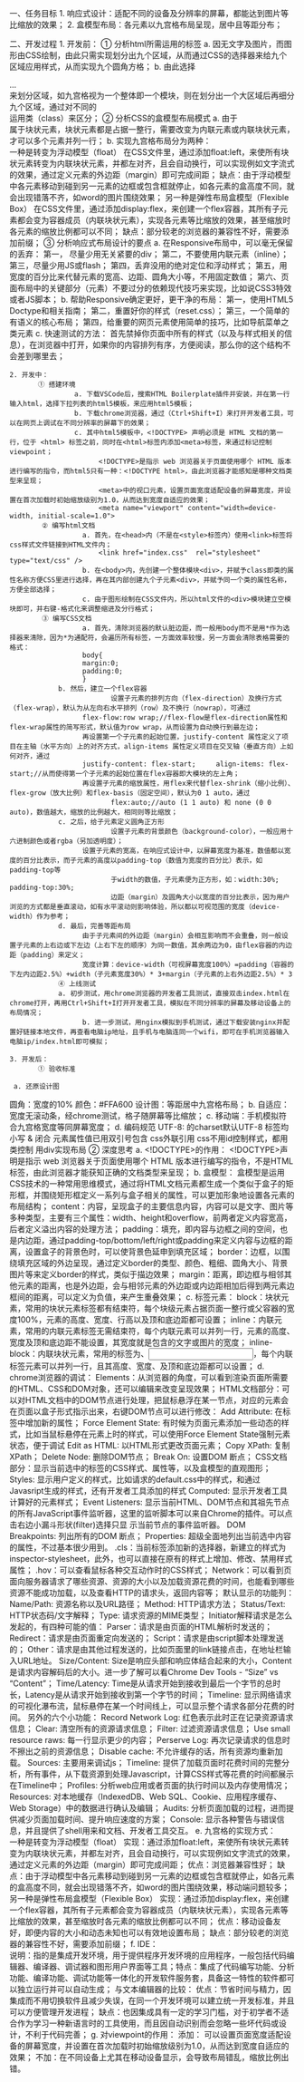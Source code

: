 
一、任务目标
          1. 响应式设计：适配不同的设备及分辨率的屏幕，都能达到图片等比缩放的效果；
          2. 盒模型布局：各元素以九宫格布局呈现，居中且等距分布；

二、开发过程
    1. 开发前：
           ① 分析html所需运用的标签
               a. 因无文字及图片，而图形由CSS绘制，由此只需实现划分出九个区域，从而通过CSS的选择器来给九个区域应用样式，从而实现九个圆角方格；
               b. 由此选择<div>...</div>来划分区域，如九宫格视为一个整体即一个模块，则在划分出一个大区域后再细分九个区域，通过对不同的<div>运用类（class）来区分；
             ② 分析CSS的盒模型布局模式
                  a. 由于<div>属于块状元素，块状元素都是占据一整行，需要改变为内联元素或内联块状元素，才可以多个元素并列一行；
                  b. 实现九宫格布局分为两种：                   
                          一种是转变为浮动模型（float）
                          在CSS文件里，通过添加float:left，来使所有块状元素转变为内联块状元素，并都左对齐，且会自动换行，可以实现例如文字流式的效果，通过定义元素的外边距（margin）即可完成间距；
                          缺点：由于浮动模型中各元素移动到碰到另一元素的边框或包含框就停止，如各元素的盒高度不同，就会出现错落不齐，如word的图片围绕效果；
                          另一种是弹性布局盒模型（Flexible Box）
                          在CSS文件里，通过添加display:flex，来创建一个flex容器，其所有子元素都会变为容器成员（内联块状元素），实现各元素等比缩放的效果，甚至缩放时各元素的缩放比例都可以不同；
                          缺点：部分较老的浏览器的兼容性不好，需要添加前缀；
             ③ 分析响应式布局设计的要点
                   a. 在Responsive布局中，可以毫无保留的丢弃：
              第一， 尽量少用无关紧要的div；
              第二，不要使用内联元素（inline）；
              第三，尽量少用JS或flash；
              第四，丢弃没用的绝对定位和浮动样式；
              第五，用宽度的百分比来代替元素的宽高、边距、圆角大小等，不用固定数值；
              第六、页面布局中的关键部分（元素）不要过分的依赖现代技巧来实现，比如说CSS3特效或者JS脚本；
      b. 帮助Responsive确定更好，更干净的布局：
               第一，使用HTML5 Doctype和相关指南；
               第二，重置好你的样式（reset.css）；
               第三，一个简单的有语义的核心布局；
               第四，给重要的网页元素使用简单的技巧，比如导航菜单之类元素
     c. 快速测试的方法：
              首先禁掉你页面中所有的样式（以及与样式相关的信息），在浏览器中打开，如果你的内容排列有序，方便阅读，那么你的这个结构不会差到哪里去；

    2. 开发中：
           ① 搭建环境
                    a. 下载VSCode后，搜索HTML Boilerplate插件并安装，并在第一行输入html，选择下拉列表的html5模板，来应用html5模板；
                    b. 下载chrome浏览器，通过（Ctrl+Shift+I）来打开开发者工具，可以在网页上调试在不同分辨率的屏幕下的效果；
                    c. 其中html5模板中，<!DOCTYPE> 声明必须是 HTML 文档的第一行，位于 <html> 标签之前，同时在<html>标签内添加<meta>标签，来通过标记控制viewpoint；
                          <!DOCTYPE>是指示 web 浏览器关于页面使用哪个 HTML 版本进行编写的指令，而html5只有一种：<!DOCTYPE html>，由此浏览器才能感知是哪种文档类型来呈现；
                          <meta>中的视口元素，设置页面宽度适配设备的屏幕宽度，并设置在首次加载时初始缩放级别为1.0，从而达到宽度自适应的效果；
                          <meta name="viewport" content="width=device-width, initial-scale=1.0">
            ② 编写html文档
                      a. 首先，在<head>内（不是在<style>标签内）使用<link>标签将css样式文件链接到HTML文件内；
                          <link href="index.css"  rel="stylesheet"  type="text/css" />
                      b. 在<body>内，先创建一个整体模块<div>，并赋予class即类的属性名称方便CSS里进行选择，再在其内部创建九个子元素<div>，并赋予同一个类的属性名称，方便全部选择；
                      c. 由于图形绘制在CSS文件内，所以html文件的<div>模块建立空模块即可，并右键-格式化来调整缩进及分行格式；
            ③ 编写CSS文档
                      a. 首先，清除浏览器的默认脏边距，而一般用body而不是用*作为选择器来清除，因为*为通配符，会遍历所有标签，一方面效率较慢，另一方面会清除表格需要的格式：
                      body{
                      margin:0;
                      padding:0;
                      }
                b. 然后，建立一个flex容器
                             设置子元素的排列方向（flex-direction）及换行方式（flex-wrap），默认为从左向右水平排列（row）及不换行（nowrap），可通过
                      flex-flow:row wrap;//flex-flow是flex-direction属性和flex-wrap属性的简写形式，默认值为row wrap，从而设置为自动换行到最左边；
                      再设置第一个子元素的起始位置，justify-content 属性定义了项目在主轴（水平方向）上的对齐方式，align-items 属性定义项目在交叉轴（垂直方向）上如何对齐，通过
                      justify-content: flex-start;     align-items: flex-start;//从而使得第一个子元素的起始位置在flex容器即大模块的左上角；
                      再设置子元素的缩放属性，用flex来代替flex-shrink（缩小比例）、flex-grow（放大比例）和flex-basis（固定空间），默认为0 1 auto，通过
                             flex:auto;//auto (1 1 auto) 和 none (0 0 auto)，数值越大，缩放的比例越大，相同则等比缩放；
                c. 之后，给子元素定义圆角正方形
                             设置子元素的背景颜色（background-color），一般应用十六进制颜色或者rgba（另加透明度）；
                      设置子元素的宽高，在响应式设计中，以屏幕宽度为基准，数值都以宽度的百分比表示，而子元素的高度以padding-top（数值为宽度的百分比）表示，如padding-top等
                             于width的数值，子元素便为正方形，如：width:30%;    padding-top:30%;
                             边距（margin）及圆角大小以宽度的百分比表示，因为用户浏览的方式都是垂直滚动，如有水平滚动则影响体验，所以都以可视范围的宽度（device-width）作为参考；
                d. 最后，完善等距布局
                      由于子元素间的外边距（margin）会相互影响而不会重叠，则一般设置子元素的上右边或下左边（上右下左的顺序）为同一数值，其余两边为0，由flex容器的内边距（padding）来定义；
                      宽度计算：device-width（可视屏幕宽度100%）=padding（容器的下左内边距2.5%）+width（子元素宽度30%）* 3+margin（子元素的上右外边距2.5%）* 3
                ④ 上线测试
                a. 初步测试，用chrome浏览器的开发者工具测试，直接双击index.html在chrome打开，再用Ctrl+Shift+I打开开发者工具，模拟在不同分辨率的屏幕及移动设备上的布局情况；
                      b. 进一步测试，用nginx模拟到手机测试，通过下载安装nginx并配置好链接本地文件，再查看电脑ip地址，且手机与电脑连同一个wifi，即可在手机浏览器输入电脑ip/index.html即可模拟；

    3. 开发后：
           ① 验收标准

     a. 还原设计图
 圆角：宽度的10%
 颜色：#FFA600
 设计图：等距居中九宫格布局；
      b. 自适应：宽度无滚动条，经chrome测试，格子随屏幕等比缩放；
      c. 移动端：手机模拟符合九宫格宽度等同屏幕宽度；
      d. 编码规范
UTF-8: <meta>的charset默认UTF-8
标签均小写 & 闭合
元素属性值已用双引号包含
css外联引用
css不用id控制样式，都用类控制
用div实现布局
           ② 深度思考
                 a. <!DOCTYPE>的作用：
                      <!DOCTYPE>声明是指示 web 浏览器关于页面使用哪个 HTML 版本进行编写的指令，不是HTML标签，由此浏览器才能获知正确的文档类型来呈现；
                 b. 盒模型：
                       盒模型是运用CSS技术的一种常用思维模式，通过将HTML文档元素都生成一个类似于盒子的矩形框，并围绕矩形框定义一系列与盒子相关的属性，可以更加形象地设置各元素的布局结构；
                               content：内容，呈现盒子的主要信息内容，内容可以是文字、图片等多种类型，主要有三个属性：width、height和overflow，前两者定义内容宽高，后者定义溢出内容的处理方法；
                               padding：填充，即内容与边框之间的空间，也是内边距，通过padding-top/bottom/left/right或padding来定义内容与边框的距离，设置盒子的背景色时，可以使背景色延申到填充区域；
                               border：边框，以围绕填充区域的外边呈现，通过定义border的类型、颜色、粗细、圆角大小、背景图片等来定义border的样式，类似于描边效果；
                               margin：距离，即边框与相邻其他元素的距离，也是外边距，会与相邻元素的外边距或内边距相加后得到两元素边框间的距离，可以定义为负值，来产生重叠效果；
                 c. 标签元素：
                               block：块状元素，常用的块状元素标签都有结束符，每个块级元素占据页面一整行或父容器的宽度100%，元素的高度、宽度、行高以及顶和底边距都可设置；
                               inline：内联元素，常用的内联元素标签无需结束符，每个内联元素可以并列一行，元素的高度、宽度及顶和底边距不能设置，其宽度就是包含的文字或图片的宽度；
                               inline-block：内联块状元素，常用的标签为<img>、<input>，每个内联标签元素可以并列一行，且其高度、宽度、及顶和底边距都可以设置；
                d. chrome浏览器的调试：
                               Elements：从浏览器的角度，可以看到渲染页面所需要的HTML、CSS和DOM对象，还可以编辑来改变呈现效果；
                                          HTML文档部分：可以对HTML文档中的DOM节点进行处理，把鼠标悬浮在某一节点，对应的元素会在页面以盒子形式指示出来，右键DOM节点可以进行修改：
                                                     Add Attribute: 在标签中增加新的属性；
                                                     Force Element State: 有时候为页面元素添加一些动态的样式，比如当鼠标悬停在元素上时的样式，可以使用Force Element State强制元素状态，便于调试
                                       Edit as HTML: 以HTML形式更改页面元素；
                                                    Copy XPath: 复制XPath；
                                                    Delete Node: 删除DOM节点；
                                                    Break On: 设置DOM 断点；
                                          CSS文档部分：显示当前选中的标签的CSS样式、属性等，以及盒模型的直观图形；
                                        Styles: 显示用户定义的样式，比如请求的default.css中的样式，和通过Javasript生成的样式，还有开发者工具添加的样式
                                                     Computed: 显示开发者工具计算好的元素样式；
                                                     Event Listeners: 显示当前HTML、DOM节点和其祖先节点的所有JavaScript事件监听器，这里的监听脚本可以来自Chrome的插件。可以点击右边小漏斗形状(filter)选择只显
                                                     示当前节点的事件监听器。
                                                     DOM Breakpoints: 列出所有的DOM 断点；
                                                     Properties: 超级全面地列出当前选中内容的属性，不过基本很少用到。
                                                .cls：当前标签添加新的选择器，新建立的样式为inspector-stylesheet，此外，也可以直接在原有的样式上增加、修改、禁用样式属性；
                                                .hov：可以查看鼠标各种交互动作时的CSS样式；
                              Network：可以看到页面向服务器请求了哪些资源、资源的大小以及加载资源花费的时间，也能看到哪些资源不能成功加载，以及查看HTTP的请求头，返回内容等；
                                          默认显示的功能列：
                                       Name/Path: 资源名称以及URL路径；
                                               Method: HTTP请求方法；
                                       Status/Text: HTTP状态码/文字解释；
                                               Type: 请求资源的MIME类型；
                                                Initiator解释请求是怎么发起的，有四种可能的值：
                                                            Parser：请求是由页面的HTML解析时发送的；
                                                  Redirect：请求是由页面重定向发送的；
                                                  Script：请求是由script脚本处理发送的；
                                                            Other：请求是由其他过程发送的，比如页面里的link链接点击，在地址栏输入URL地址。
                                               Size/Content: Size是响应头部和响应体结合起来的大小，Content是请求内容解码后的大小。进一步了解可以看Chrome Dev Tools - “Size” vs “Content”；
                                       Time/Latency: Time是从请求开始到接收到最后一个字节的总时长，Latency是从请求开始到接收到第一个字节的时间；
                                       Timeline: 显示网络请求的可视化瀑布流，鼠标悬停在某一个时间线上，可以显示整个请求各部分花费的时间。
                                          另外的六个小功能：
                                     Record Network Log: 红色表示此时正在记录资源请求信息；
                                            Clear: 清空所有的资源请求信息；
                                            Filter: 过滤资源请求信息；
                                            Use small resource raws: 每一行显示更少的内容；
                                     Perserve Log: 再次记录请求的信息时不擦出之前的资源信息；
                                     Disable cache: 不允许缓存的话，所有资源均重新加载。
                      Sources: 主要用来调试js；
                      Timeline: 提供了加载页面时花费时间的完整分析，所有事件，从下载资源到处理Javascript，计算CSS样式等花费的时间都展示在Timeline中；
                              Profiles: 分析web应用或者页面的执行时间以及内存使用情况；
                      Resources: 对本地缓存（IndexedDB、Web SQL、Cookie、应用程序缓存、Web Storage）中的数据进行确认及编辑；
                      Audits: 分析页面加载的过程，进而提供减少页面加载时间、提升响应速度的方案；
                              Console: 显示各种警告与错误信息，并且提供了shell用来和文档、开发者工具交互。
                e. 九宫格的实现方式：                   
                                 一种是转变为浮动模型（float）
                                  实现：通过添加float:left，来使所有块状元素转变为内联块状元素，并都左对齐，且会自动换行，可以实现例如文字流式的效果，通过定义元素的外边距（margin）即可完成间距；
                                  优点：浏览器兼容性好；
                                  缺点：由于浮动模型中各元素移动到碰到另一元素的边框或包含框就停止，如各元素的盒高度不同，就会出现错落不齐，如word的图片围绕效果，移动端问题较多；
                                  另一种是弹性布局盒模型（Flexible Box）
                                  实现：通过添加display:flex，来创建一个flex容器，其所有子元素都会变为容器成员（内联块状元素），实现各元素等比缩放的效果，甚至缩放时各元素的缩放比例都可以不同；
                                  优点：移动设备友好，即便内容的大小和动态未知也可以有效地设置布局；
                                  缺点：部分较老的浏览器的兼容性不好，需要添加前缀；
                f. IDE：    
                               说明：指的是集成开发环境，用于提供程序开发环境的应用程序，一般包括代码编辑器、编译器、调试器和图形用户界面等工具；
​                            特点：集成了代码编写功能、分析功能、编译功能、调试功能等一体化的开发软件服务套，具备这一特性的软件都可以独立运行并可以自动生成；
                             与文本编辑器的比较：
                               优点：节省时间与精力，因集成而不用切换软件且减少失误，在同一个开发环境可以建立统一开发标准，并且可以方便管理开发进程；
                                      缺点：也因集成具有一定的学习门槛，对于初学者不适合作为学习一种新语言时的工具使用，而且因自动识别而会忽略一些坏代码或设计，不利于代码完善；
                g. <meta>对viewpoint的作用：
                               添加<meta>： 可以设置页面宽度适配设备的屏幕宽度，并设置在首次加载时初始缩放级别为1.0，从而达到宽度自适应的效果；
                               不加<meta>：在不同设备上尤其在移动设备显示，会导致布局错乱，缩放比例出错。   
